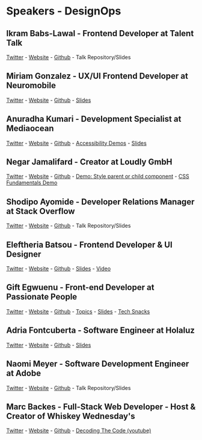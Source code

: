 # Speakers - DesignOps

## Ikram Babs-Lawal - Frontend Developer at Talent Talk
[Twitter](https://twitter.com/Code_Quinn) - [Website](https://ikrambabslawal.tech/) - [Github](https://github.com/hikky08) - Talk Repository/Slides

## Miriam Gonzalez - UX/UI Frontend Developer at Neuromobile
[Twitter](https://twitter.com/miriamgonp) - [Website](https://miriamgonzalez.dev/) - [Github](https://github.com/miriamgonp) - [Slides](https://miriamgonzalez.dev/charlas/design-systems-101)

## Anuradha Kumari - Development Specialist at Mediaocean
[Twitter](https://twitter.com/miracle_404) - [Website](https://anuk79.netlify.app/) - [Github](https://github.com/anuk79/) - [Accessibility Demos](https://explore-a11y.netlify.app/) - [Slides](https://docs.google.com/presentation/d/1NHWJEJp4AwICmLUBNd2_VctVMVIaHLPooF6BtIGIY3M/edit#slide=id.p)

## Negar Jamalifard - Creator at Loudly GmbH
[Twitter](https://twitter.com/NegarJamalifard) - [Website](https://negar.dev/) - [Github](https://github.com/negarjf) - [Demo: Style parent or child component](https://codepen.io/negarjf/pen/MWbYoRd) - [CSS Fundamentals Demo](https://codepen.io/negarjf/pen/zYoxpgz)

## Shodipo Ayomide - Developer Relations Manager at Stack Overflow
[Twitter](https://twitter.com/developerayo) - [Website](https://shodipoayomide.com/) - [Github](https://github.com/Developerayo) - Talk Repository/Slides

## Eleftheria Batsou - Frontend Developer & UI Designer
[Twitter](https://twitter.com/BatsouElef) - [Website](https://linktr.ee/eleftheriabatsou) - [Github](https://github.com/EleftheriaBatsou) - [Slides](https://drive.google.com/file/d/1NCT1M_ikh7YcrSdgqYlnQqLZkcn7Ztbo/view) - [Video](https://youtu.be/_ItJEmozpQI?t=47)

## Gift Egwuenu - Front-end Developer at Passionate People
[Twitter](https://twitter.com/lauragift_) - [Website](https://linktr.ee/lauragift_) - [Github](https://github.com/lauragift21) - [Topics](https://passionatepeople.io/tech-snacks/feb-22-2021/) - [Slides](https://docs.google.com/presentation/d/e/2PACX-1vQ2bPFWB-4bdht6hqdXCFBV72O89bjUM0JQjmifrG7TjnFmszG7OkgyHPzwCWFeQ7AyZshSl7mmWd-q/pub?start=false&loop=false&delayms=3000) - [Tech Snacks](https://passionatepeople.io/tech-snacks/feb-22-2021/)

## Adria Fontcuberta - Software Engineer at Holaluz
[Twitter](https://twitter.com/afontq) - [Website](https://afontcu.dev/) - [Github](https://github.com/afontcu) - [Slides](https://noti.st/afontcu/dlkNJf/the-art-of-front-end-architecture#szdZD6K)

## Naomi Meyer - Software Development Engineer at Adobe
[Twitter](https://twitter.com/nae_ohmi) - [Website](https://naeohmi.com/) - [Github](https://github.com/naeohmi) - Talk Repository/Slides

## Marc Backes - Full-Stack Web Developer - Host & Creator of Whiskey Wednesday's
[Twitter](https://twitter.com/themarcba) - [Website](https://marc.dev/) - [Github](https://github.com/themarcba) - [Decoding The Code (youtube)](https://www.youtube.com/watch?v=IoCiBtnzbfs&ab_channel=MarcBackes)
